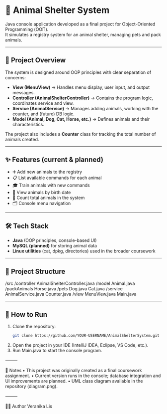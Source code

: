 # 🐾 Animal Shelter System

Java console application developed as a final project for Object-Oriented Programming (ООП).  
It simulates a registry system for an animal shelter, managing pets and pack animals.

---

## 📖 Project Overview
The system is designed around OOP principles with clear separation of concerns:

- **View (MenuView)** → Handles menu display, user input, and output messages.  
- **Controller (AnimalShelterController)** → Contains the program logic, coordinates service and view.  
- **Service (AnimalService)** → Manages adding animals, working with the counter, and (future) DB logic.  
- **Model (Animal, Dog, Cat, Horse, etc.)** → Defines animals and their characteristics.  

The project also includes a **Counter** class for tracking the total number of animals created.

---

## ✨ Features (current & planned)
- ➕ Add new animals to the registry  
- 📋 List available commands for each animal  
- 🎓 Train animals with new commands  
- 📅 View animals by birth date  
- 🧮 Count total animals in the system  
- 🗂️ Console menu navigation  

---

## 🛠️ Tech Stack
- **Java** (OOP principles, console-based UI)  
- **MySQL (planned)** for storing animal data  
- **Linux utilities** (cat, dpkg, directories) used in the broader coursework  

---

## 📂 Project Structure

/src
/controller
AnimalShelterController.java
/model
Animal.java
/packAnimals
Horse.java
/pets
Dog.java
Cat.java
/service
AnimalService.java
Counter.java
/view
MenuView.java
Main.java

---

## 🚀 How to Run
1. Clone the repository:
   ```bash
   git clone https://github.com/YOUR-USERNAME/AnimalShelterSystem.git
   ```
2.	Open the project in your IDE (IntelliJ IDEA, Eclipse, VS Code, etc.).
3.	Run Main.java to start the console program.

⸻

📌 Notes
	•	This project was originally created as a final coursework assignment.
	•	Current version runs in the console; database integration and UI improvements are planned.
	•	UML class diagram available in the repository (diagram.png).

⸻

👩‍💻 Author
Veranika Lis
